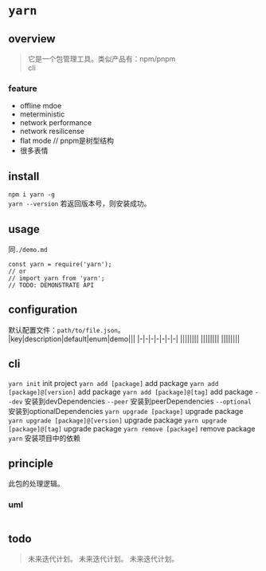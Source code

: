 # `yarn`

## overview
> 它是一个包管理工具。类似产品有：npm/pnpm  
> cli  

### feature
- offline mdoe  
- meterministic  
- network performance  
- network resilicense  
- flat mode // pnpm是树型结构  
- 很多表情  

## install
`npm i yarn -g`  
`yarn --version` 若返回版本号，则安装成功。  

## usage
同`./demo.md`
```
const yarn = require('yarn');
// or
// import yarn from 'yarn';
// TODO: DEMONSTRATE API
```

## configuration
默认配置文件：`path/to/file.json`。  
|key|description|default|enum|demo|||
|-|-|-|-|-|-|-|
||||||||
||||||||
||||||||

## cli
`yarn init` init project
`yarn add [package]` add package
`yarn add [package]@[version]` add package
`yarn add [package]@[tag]` add package
`--dev` 安装到devDependencies
`--peer` 安装到peerDependencies
`--optional` 安装到optionalDependencies
`yarn upgrade [package]` upgrade package
`yarn upgrade [package]@[version]` upgrade package
`yarn upgrade [package]@[tag]` upgrade package
`yarn remove [package]` remove package
`yarn` 安装项目中的依赖

## principle
此包的处理逻辑。

### uml
```
```

## todo
> 未来迭代计划。
> 未来迭代计划。
> 未来迭代计划。